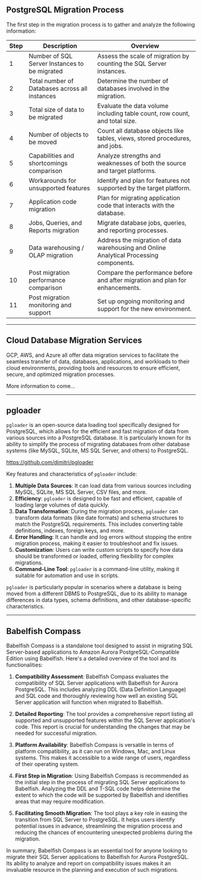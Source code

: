## PostgreSQL Migration Process

The first step in the migration process is to gather and analyze the following information: 

| Step | Description | Overview |
| ---- | ----------- | -------- |
| 1 | Number of SQL Server Instances to be migrated | Assess the scale of migration by counting the SQL Server instances. |
| 2 | Total number of Databases across all instances | Determine the number of databases involved in the migration. |
| 3 | Total size of data to be migrated | Evaluate the data volume including table count, row count, and total size. |
| 4 | Number of objects to be moved | Count all database objects like tables, views, stored procedures, and jobs. |
| 5 | Capabilities and shortcomings comparison | Analyze strengths and weaknesses of both the source and target platforms. |
| 6 | Workarounds for unsupported features | Identify and plan for features not supported by the target platform. |
| 7 | Application code migration | Plan for migrating application code that interacts with the database. |
| 8 | Jobs, Queries, and Reports migration | Migrate database jobs, queries, and reporting processes. |
| 9 | Data warehousing / OLAP migration | Address the migration of data warehousing and Online Analytical Processing components. |
| 10 | Post migration performance comparison | Compare the performance before and after migration and plan for enhancements. |
| 11 | Post migration monitoring and support | Set up ongoing monitoring and support for the new environment. |

-------------------

## Cloud Database Migration Services

GCP, AWS, and Azure all offer data migration services to facilitate the seamless transfer of data, databases, applications, and workloads to their cloud environments, providing tools and resources to ensure efficient, secure, and optimized migration processes.

More information to come...

-------------------

## pgloader

`pgloader` is an open-source data loading tool specifically designed for PostgreSQL, which allows for the efficient and fast migration of data from various sources into a PostgreSQL database. It is particularly known for its ability to simplify the process of migrating databases from other database systems (like MySQL, SQLite, MS SQL Server, and others) to PostgreSQL.

https://github.com/dimitri/pgloader

Key features and characteristics of `pgloader` include:

1. **Multiple Data Sources**: It can load data from various sources including MySQL, SQLite, MS SQL Server, CSV files, and more.
2. **Efficiency**: `pgloader` is designed to be fast and efficient, capable of loading large volumes of data quickly.
3. **Data Transformation**: During the migration process, `pgloader` can transform data formats (like date formats) and schema structures to match the PostgreSQL requirements. This includes converting table definitions, indexes, foreign keys, and more.
4. **Error Handling**: It can handle and log errors without stopping the entire migration process, making it easier to troubleshoot and fix issues.
5. **Customization**: Users can write custom scripts to specify how data should be transformed or loaded, offering flexibility for complex migrations.
6. **Command-Line Tool**: `pgloader` is a command-line utility, making it suitable for automation and use in scripts.

`pgloader` is particularly popular in scenarios where a database is being moved from a different DBMS to PostgreSQL, due to its ability to manage differences in data types, schema definitions, and other database-specific characteristics.

----------------------

## Babelfish Compass

Babelfish Compass is a standalone tool designed to assist in migrating SQL Server-based applications to Amazon Aurora PostgreSQL-Compatible Edition using Babelfish. Here's a detailed overview of the tool and its functionalities:

1. **Compatibility Assessment**: Babelfish Compass evaluates the compatibility of SQL Server applications with Babelfish for Aurora PostgreSQL. This includes analyzing DDL (Data Definition Language) and SQL code and thoroughly reviewing how well an existing SQL Server application will function when migrated to Babelfish.

2. **Detailed Reporting**: The tool provides a comprehensive report listing all supported and unsupported features within the SQL Server application's code. This report is crucial for understanding the changes that may be needed for successful migration.

3. **Platform Availability**: Babelfish Compass is versatile in terms of platform compatibility, as it can run on Windows, Mac, and Linux systems. This makes it accessible to a wide range of users, regardless of their operating system.

4. **First Step in Migration**: Using Babelfish Compass is recommended as the initial step in the process of migrating SQL Server applications to Babelfish. Analyzing the DDL and T-SQL code helps determine the extent to which the code will be supported by Babelfish and identifies areas that may require modification.

5. **Facilitating Smooth Migration**: The tool plays a key role in easing the transition from SQL Server to PostgreSQL. It helps users identify potential issues in advance, streamlining the migration process and reducing the chances of encountering unexpected problems during the migration.

In summary, Babelfish Compass is an essential tool for anyone looking to migrate their SQL Server applications to Babelfish for Aurora PostgreSQL. Its ability to analyze and report on compatibility issues makes it an invaluable resource in the planning and execution of such migrations.

